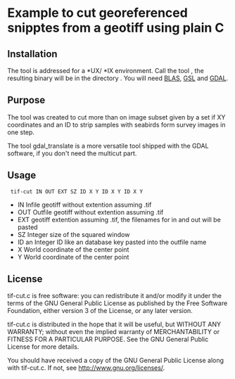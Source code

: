 # Example to cut georeferenced snipptes from a geotiff using plain C

## Installation

The tool is addressed for a *UX/ *IX environment.
Call the tool <make>, the resulting binary will be in the directory <build>.
You will need [BLAS](http://www.netlib.org/blas/), [GSL](https://www.gnu.org/software/gsl/)
and [GDAL](www.gdal.org).

## Purpose

The tool was created to cut more than on image subset given by a set if XY coordinates
and an ID to strip samples with seabirds form survey images in one step.

The tool gdal_translate is a more versatile tool shipped with the GDAL software,
if you don't need the multicut part.


## Usage

```
 tif-cut IN OUT EXT SZ ID X Y ID X Y ID X Y
```

* IN Infile geotiff without extention assuming .tif
* OUT Outfile geotiff without extention assuming .tif
* EXT geotiff  extention assuming .tif, the filenames for in and out will be pasted
* SZ Integer size of the squared window
* ID an Integer ID like an database key pasted into the outfile name
* X World coordinate of the center point
* Y World coordinate of the center point

## License

 tif-cut.c is free software: you can redistribute it and/or modify
 it under the terms of the GNU General Public License as published by
 the Free Software Foundation, either version 3 of the License, or
 any later version.

 tif-cut.c is distributed in the hope that it will be useful,
 but WITHOUT ANY WARRANTY; without even the implied warranty of
 MERCHANTABILITY or FITNESS FOR A PARTICULAR PURPOSE.  See the
 GNU General Public License for more details.

 You should have received a copy of the GNU General Public License
 along with tif-cut.c.  If not, see <http://www.gnu.org/licenses/>.
